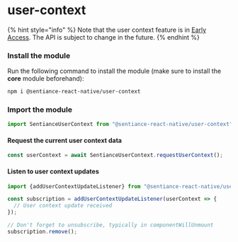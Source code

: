 # user-context

{% hint style="info" %}
Note that the user context feature is in [Early Access](../../appendix/feature-production-readiness.md). The API is subject to change in the future.
{% endhint %}

### Install the module

Run the following command to install the module (make sure to install the **core** module beforehand):

```bash
npm i @sentiance-react-native/user-context
```

### Import the module

```javascript
import SentianceUserContext from "@sentiance-react-native/user-context";
```

#### Request the current user context data

```javascript
const userContext = await SentianceUserContext.requestUserContext();
```

#### Listen to user context updates

```javascript
import {addUserContextUpdateListener} from "@sentiance-react-native/user-context";

const subscription = addUserContextUpdateListener(userContext => {
  // User context update received
});

// Don't forget to unsubscribe, typically in componentWillUnmount
subscription.remove();
```
